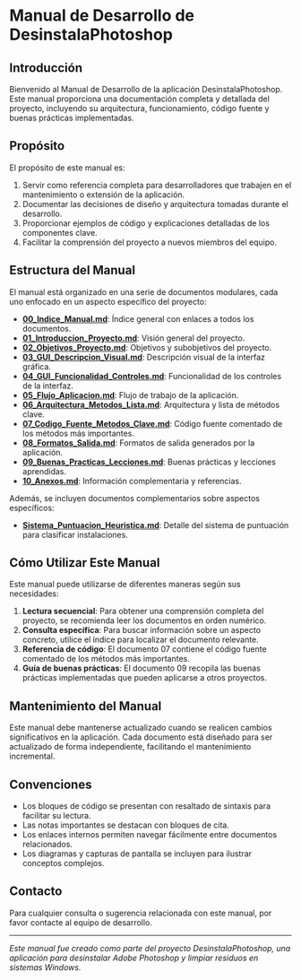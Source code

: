 # Manual de Desarrollo de DesinstalaPhotoshop

## Introducción

Bienvenido al Manual de Desarrollo de la aplicación DesinstalaPhotoshop. Este manual proporciona una documentación completa y detallada del proyecto, incluyendo su arquitectura, funcionamiento, código fuente y buenas prácticas implementadas.

## Propósito

El propósito de este manual es:

1. Servir como referencia completa para desarrolladores que trabajen en el mantenimiento o extensión de la aplicación.
2. Documentar las decisiones de diseño y arquitectura tomadas durante el desarrollo.
3. Proporcionar ejemplos de código y explicaciones detalladas de los componentes clave.
4. Facilitar la comprensión del proyecto a nuevos miembros del equipo.

## Estructura del Manual

El manual está organizado en una serie de documentos modulares, cada uno enfocado en un aspecto específico del proyecto:

- [**00_Indice_Manual.md**](00_Indice_Manual.md): Índice general con enlaces a todos los documentos.
- [**01_Introduccion_Proyecto.md**](01_Introduccion_Proyecto.md): Visión general del proyecto.
- [**02_Objetivos_Proyecto.md**](02_Objetivos_Proyecto.md): Objetivos y subobjetivos del proyecto.
- [**03_GUI_Descripcion_Visual.md**](03_GUI_Descripcion_Visual.md): Descripción visual de la interfaz gráfica.
- [**04_GUI_Funcionalidad_Controles.md**](04_GUI_Funcionalidad_Controles.md): Funcionalidad de los controles de la interfaz.
- [**05_Flujo_Aplicacion.md**](05_Flujo_Aplicacion.md): Flujo de trabajo de la aplicación.
- [**06_Arquitectura_Metodos_Lista.md**](06_Arquitectura_Metodos_Lista.md): Arquitectura y lista de métodos clave.
- [**07_Codigo_Fuente_Metodos_Clave.md**](07_Codigo_Fuente_Metodos_Clave.md): Código fuente comentado de los métodos más importantes.
- [**08_Formatos_Salida.md**](08_Formatos_Salida.md): Formatos de salida generados por la aplicación.
- [**09_Buenas_Practicas_Lecciones.md**](09_Buenas_Practicas_Lecciones.md): Buenas prácticas y lecciones aprendidas.
- [**10_Anexos.md**](10_Anexos.md): Información complementaria y referencias.

Además, se incluyen documentos complementarios sobre aspectos específicos:

- [**Sistema_Puntuacion_Heuristica.md**](Sistema_Puntuacion_Heuristica.md): Detalle del sistema de puntuación para clasificar instalaciones.

## Cómo Utilizar Este Manual

Este manual puede utilizarse de diferentes maneras según sus necesidades:

1. **Lectura secuencial**: Para obtener una comprensión completa del proyecto, se recomienda leer los documentos en orden numérico.
2. **Consulta específica**: Para buscar información sobre un aspecto concreto, utilice el índice para localizar el documento relevante.
3. **Referencia de código**: El documento 07 contiene el código fuente comentado de los métodos más importantes.
4. **Guía de buenas prácticas**: El documento 09 recopila las buenas prácticas implementadas que pueden aplicarse a otros proyectos.

## Mantenimiento del Manual

Este manual debe mantenerse actualizado cuando se realicen cambios significativos en la aplicación. Cada documento está diseñado para ser actualizado de forma independiente, facilitando el mantenimiento incremental.

## Convenciones

- Los bloques de código se presentan con resaltado de sintaxis para facilitar su lectura.
- Las notas importantes se destacan con bloques de cita.
- Los enlaces internos permiten navegar fácilmente entre documentos relacionados.
- Los diagramas y capturas de pantalla se incluyen para ilustrar conceptos complejos.

## Contacto

Para cualquier consulta o sugerencia relacionada con este manual, por favor contacte al equipo de desarrollo.

---

*Este manual fue creado como parte del proyecto DesinstalaPhotoshop, una aplicación para desinstalar Adobe Photoshop y limpiar residuos en sistemas Windows.*
